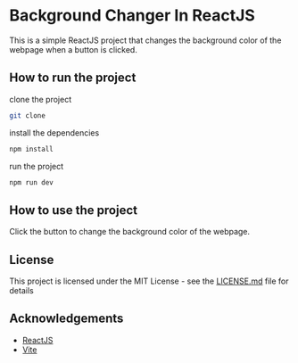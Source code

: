 # Background Changer In ReactJS

This is a simple ReactJS project that changes the background color of the webpage when a button is clicked.

## How to run the project
clone the project
```bash
git clone 
```
install the dependencies
```bash
npm install
```
run the project
```bash
npm run dev
```

## How to use the project
Click the button to change the background color of the webpage.

## License
This project is licensed under the MIT License - see the [LICENSE.md](LICENSE.md) file for details

## Acknowledgements
- [ReactJS](https://reactjs.org/)
- [Vite](https://vitejs.dev/)